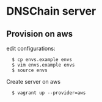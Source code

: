# DNSChain server

## Provision on aws

edit configurations:

```
  $ cp envs.example envs
  $ vim envs.example envs
  $ source envs
```

Create server on aws

```
  $ vagrant up --provider=aws
```
